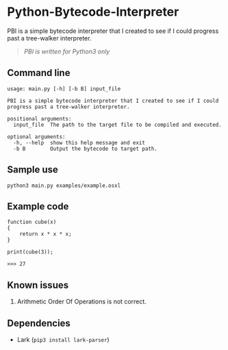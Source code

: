 # Python-Bytecode-Interpreter

PBI is a simple bytecode interpreter that I created to see if I could progress past a tree-walker interpreter.

>*PBI is written for Python3 only*

## Command line
```
usage: main.py [-h] [-b B] input_file

PBI is a simple bytecode interpreter that I created to see if I could progress past a tree-walker interpreter.

positional arguments:
  input_file  The path to the target file to be compiled and executed.

optional arguments:
  -h, --help  show this help message and exit
  -b B        Output the bytecode to target path.
```

## Sample use
`python3 main.py examples/example.osxl`

## Example code
```JS
function cube(x)
{
    return x * x * x;
}

print(cube(3));
```

`>>> 27`

## Known issues
 1. Arithmetic Order Of Operations is not correct.

## Dependencies
 - Lark (`pip3 install lark-parser`)
